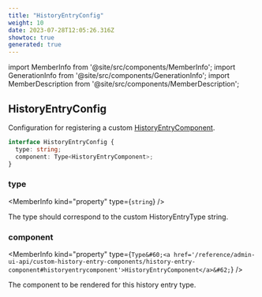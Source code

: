 ```yaml
---
title: "HistoryEntryConfig"
weight: 10
date: 2023-07-28T12:05:26.316Z
showtoc: true
generated: true
---
```

<!-- This file was generated from the Vendure source. Do not modify. Instead, re-run the "docs:build" script -->
import MemberInfo from '@site/src/components/MemberInfo';
import GenerationInfo from '@site/src/components/GenerationInfo';
import MemberDescription from '@site/src/components/MemberDescription';


## HistoryEntryConfig

<GenerationInfo sourceFile="packages/admin-ui/src/lib/core/src/providers/custom-history-entry-component/history-entry-component-types.ts" sourceLine="75" packageName="@vendure/admin-ui" since="1.9.0" />

Configuration for registering a custom <a href='/reference/admin-ui-api/custom-history-entry-components/history-entry-component#historyentrycomponent'>HistoryEntryComponent</a>.

```ts title="Signature"
interface HistoryEntryConfig {
  type: string;
  component: Type<HistoryEntryComponent>;
}
```

<div className="members-wrapper">

### type

<MemberInfo kind="property" type={`string`}   />

The type should correspond to the custom HistoryEntryType string.
### component

<MemberInfo kind="property" type={`Type&#60;<a href='/reference/admin-ui-api/custom-history-entry-components/history-entry-component#historyentrycomponent'>HistoryEntryComponent</a>&#62;`}   />

The component to be rendered for this history entry type.


</div>
